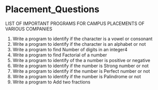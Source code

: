 # Placement_Questions

LIST OF IMPORTANT PROGRAMS FOR CAMPUS PLACEMENTS OF VARIOUS COMPANIES
1) Write a program to identify if the character is a vowel or consonant
2) Write a program to identify if the character is an alphabet or not
3) Write a program to find Number of digits in an integer4
4) Write a program to find Factorial of a number
5) Write a program to identify of the a number is positive or negative
6) Write a program to identify if the number is Strong number or not
7) Write a program to identify if the number is Perfect number or not
8) Write a program to identify if the number is Palindrome or not
9) Write a program to Add two fractions
